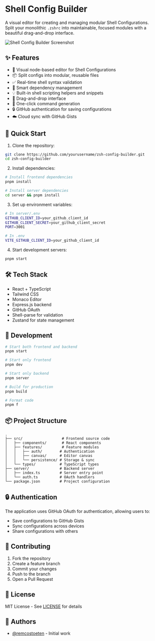 # Shell Config Builder

A visual editor for creating and managing modular Shell Configurations. Split your monolithic `.zshrc` into maintainable, focused modules with a beautiful drag-and-drop interface.

![Shell Config Builder Screenshot](https://source.unsplash.com/random/1200x630/?code)

## ✨ Features

- 🎨 Visual node-based editor for Shell Configurations
- 📦 Split configs into modular, reusable files
- ✅ Real-time shell syntax validation
- 🔌 Smart dependency management
- 💡 Built-in shell scripting helpers and snippets
- 🎯 Drag-and-drop interface
- 🚀 One-click command generation
- 🔒 GitHub authentication for saving configurations
- ☁️ Cloud sync with GitHub Gists

## 🚀 Quick Start

1. Clone the repository:
```bash
git clone https://github.com/yourusername/zsh-config-builder.git
cd zsh-config-builder
```

2. Install dependencies:
```bash
# Install frontend dependencies
pnpm install

# Install server dependencies
cd server && pnpm install
```

3. Set up environment variables:
```bash
# In server/.env
GITHUB_CLIENT_ID=your_github_client_id
GITHUB_CLIENT_SECRET=your_github_client_secret
PORT=3001

# In .env
VITE_GITHUB_CLIENT_ID=your_github_client_id
```

4. Start development servers:
```bash
pnpm start
```

## 🛠️ Tech Stack

- React + TypeScript
- Tailwind CSS
- Monaco Editor
- Express.js backend
- GitHub OAuth
- Shell-parse for validation
- Zustand for state management

## 📝 Development

```bash
# Start both frontend and backend
pnpm start

# Start only frontend
pnpm dev

# Start only backend
pnpm server

# Build for production
pnpm build

# Format code
pnpm f
```

## 📦 Project Structure

```
.
├── src/                  # Frontend source code
│   ├── components/       # React components
│   ├── features/         # Feature modules
│   │   ├── auth/        # Authentication
│   │   ├── canvas/      # Editor canvas
│   │   └── persistence/ # Storage & sync
│   └── types/           # TypeScript types
├── server/              # Backend server
│   ├── index.ts         # Server entry point
│   └── auth.ts          # OAuth handlers
└── package.json         # Project configuration
```

## 🔒 Authentication

The application uses GitHub OAuth for authentication, allowing users to:
- Save configurations to GitHub Gists
- Sync configurations across devices
- Share configurations with others

## 🤝 Contributing

1. Fork the repository
2. Create a feature branch
3. Commit your changes
4. Push to the branch
5. Open a Pull Request

## 📜 License

MIT License - See [LICENSE](LICENSE) for details

## 👥 Authors

- [@remcostoeten](https://github.com/remcostoeten) - Initial work